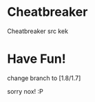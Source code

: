 # Cheatbreaker
Cheatbreaker src kek

# Have Fun!

change branch to <version> [1.8/1.7]


sorry nox! :P

